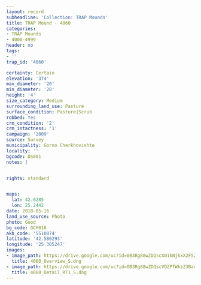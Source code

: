 ```yaml
---
layout: record
subheadline: 'Collection: TRAP Mounds'
title: TRAP Mound - 4060
categories:
- TRAP Mounds
- 4000-4999
header: no
tags:
- ''
trap_id: '4060'

certainty: Certain
elevation: '374'
max_diameter: '20'
min_diameter: '20'
height: '4'
size_category: Medium
surrounding_land_use: Pasture
surface_condition: Pasture|Scrub
robbed: Yes
crm_condition: '2'
crm_intactness: '1'
campaign: '2009'
source: Survey
municipality: Gorno Cherkhovishte
locality: ''
bgcode: DS001
notes: |


rights: standard


maps:
  lat: 42.6285
  lon: 25.2442
date: 2018-05-16
land_use_source: Photo
photo: Good
bg_code: GCH018
akb_code: '5510074'
latitude: '42.580293'
longitude: '25.305247'
images:
- image_path: https://drive.google.com/uc?id=0B3Rg88wZDQscX01kNjkxX2FSZTA
  title: 4060_Overview_S.dng
- image_path: https://drive.google.com/uc?id=0B3Rg88wZDQscVDZPTWkzZ3BadlE
  title: 4060_Detail_RT1_S.dng
---
```

